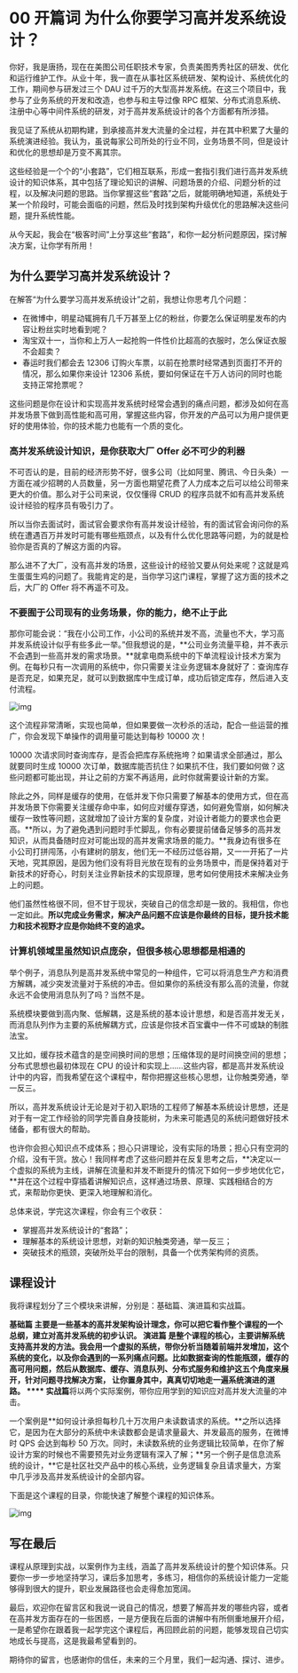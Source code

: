 00 开篇词 为什么你要学习高并发系统设计？
======================

你好，我是唐扬，现在在美图公司任职技术专家，负责美图秀秀社区的研发、优化和运行维护工作。从业十年，我一直在从事社区系统研发、架构设计、系统优化的工作，期间参与研发过三个 DAU 过千万的大型高并发系统。在这三个项目中，我参与了业务系统的开发和改造，也参与和主导过像 RPC 框架、分布式消息系统、注册中心等中间件系统的研发，对于高并发系统设计的各个方面都有所涉猎。

我见证了系统从初期构建，到承接高并发大流量的全过程，并在其中积累了大量的系统演进经验。我认为，虽说每家公司所处的行业不同，业务场景不同，但是设计和优化的思想却是万变不离其宗。

这些经验是一个个的“小套路”，它们相互联系，形成一套指引我们进行高并发系统设计的知识体系，其中包括了理论知识的讲解、问题场景的介绍、问题分析的过程，以及解决问题的思路。当你掌握这些“套路”之后，就能明确地知道，系统处于某一个阶段时，可能会面临的问题，然后及时找到架构升级优化的思路解决这些问题，提升系统性能。

从今天起，我会在“极客时间”上分享这些“套路”，和你一起分析问题原因，探讨解决方案，让你学有所用！

为什么要学习高并发系统设计？
--------------

在解答“为什么要学习高并发系统设计”之前，我想让你思考几个问题：

* 在微博中，明星动辄拥有几千万甚至上亿的粉丝，你要怎么保证明星发布的内容让粉丝实时地看到呢？
* 淘宝双十一，当你和上万人一起抢购一件性价比超高的衣服时，怎么保证衣服不会超卖？
* 春运时我们都会去 12306 订购火车票，以前在抢票时经常遇到页面打不开的情况，那么如果你来设计 12306 系统，要如何保证在千万人访问的同时也能支持正常抢票呢？

这些问题是你在设计和实现高并发系统时经常会遇到的痛点问题，都涉及如何在高并发场景下做到高性能和高可用，掌握这些内容，你开发的产品可以为用户提供更好的使用体验，你的技术能力也能有一个质的变化。

### 高并发系统设计知识，是你获取大厂 Offer 必不可少的利器

不可否认的是，目前的经济形势不好，很多公司（比如阿里、腾讯、今日头条）一方面在减少招聘的人员数量，另一方面也期望花费了人力成本之后可以给公司带来更大的价值。那么对于公司来说，仅仅懂得 CRUD 的程序员就不如有高并发系统设计经验的程序员有吸引力了。

所以当你去面试时，面试官会要求你有高并发设计经验，有的面试官会询问你的系统在遭遇百万并发时可能有哪些瓶颈点，以及有什么优化思路等问题，为的就是检验你是否真的了解这方面的内容。

那么进不了大厂，没有高并发的场景，这些设计的经验又要从何处来呢？这就是鸡生蛋蛋生鸡的问题了。我能肯定的是，当你学习这门课程，掌握了这方面的技术之后，大厂的 Offer 将不再遥不可及。

### 不要囿于公司现有的业务场景，你的能力，绝不止于此

那你可能会说：“我在小公司工作，小公司的系统并发不高，流量也不大，学习高并发系统设计似乎有些多此一举。”但我想说的是，**公司业务流量平稳，并不表示不会遇到一些高并发的需求场景。**就拿电商系统中的下单流程设计技术方案为例。在每秒只有一次调用的系统中，你只需要关注业务逻辑本身就好了：查询库存是否充足，如果充足，就可以到数据库中生成订单，成功后锁定库存，然后进入支付流程。

![img](assets/2d95823d39676e18a43ab3328ce0d0f3.jpg)

这个流程非常清晰，实现也简单，但如果要做一次秒杀的活动，配合一些运营的推广，你会发现下单操作的调用量可能达到每秒 10000 次！

10000 次请求同时查询库存，是否会把库存系统拖垮？如果请求全部通过，那么就要同时生成 10000 次订单，数据库能否抗住？如果抗不住，我们要如何做？这些问题都可能出现，并让之前的方案不再适用，此时你就需要设计新的方案。

除此之外，同样是缓存的使用，在低并发下你只需要了解基本的使用方式，但在高并发场景下你需要关注缓存命中率，如何应对缓存穿透，如何避免雪崩，如何解决缓存一致性等问题，这就增加了设计方案的复杂度，对设计者能力的要求也会更高。**所以，为了避免遇到问题时手忙脚乱，你有必要提前储备足够多的高并发知识，从而具备随时应对可能出现的高并发需求场景的能力。**我身边有很多在小公司打拼闯荡，小有建树的朋友，他们无一不经历过低谷期，又一一开拓了一片天地，究其原因，是因为他们没有将目光放在现有的业务场景中，而是保持着对于新技术的好奇心，时刻关注业界新技术的实现原理，思考如何使用技术来解决业务上的问题。

他们虽然性格很不同，但不甘于现状，突破自己的信念却是一致的。我相信，你也一定如此。**所以完成业务需求，解决产品问题不应该是你最终的目标，提升技术能力和技术视野才应是你始终不变的追求。**

### 计算机领域里虽然知识点庞杂，但很多核心思想都是相通的

举个例子，消息队列是高并发系统中常见的一种组件，它可以将消息生产方和消费方解耦，减少突发流量对于系统的冲击。但如果你的系统没有那么高的流量，你就永远不会使用消息队列了吗？当然不是。

系统模块要做到高内聚、低解耦，这是系统的基本设计思想，和是否高并发无关，而消息队列作为主要的系统解耦方式，应该是你技术百宝囊中一件不可或缺的制胜法宝。

又比如，缓存技术蕴含的是空间换时间的思想；压缩体现的是时间换空间的思想；分布式思想也最初体现在 CPU 的设计和实现上……这些内容，都是高并发系统设计中的内容，而我希望在这个课程中，帮你把握这些核心思想，让你触类旁通，举一反三。

所以，高并发系统设计无论是对于初入职场的工程师了解基本系统设计思想，还是对于有一定工作经验的同学完善自身技能树，为未来可能遇见的系统问题做好技术储备，都有很大的帮助。

也许你会担心知识点不成体系；担心只讲理论，没有实际的场景；担心只有空洞的介绍，没有干货。放心！我同样考虑了这些问题并在反复思考之后，\*\*决定以一个虚拟的系统为主线，讲解在流量和并发不断提升的情况下如何一步步地优化它，\*\*并在这个过程中穿插着讲解知识点，这样通过场景、原理、实践相结合的方式，来帮助你更快、更深入地理解和消化。

总体来说，学完这次课程，你会有三个收获：

* 掌握高并发系统设计的“套路”；
* 理解基本的系统设计思想，对新的知识触类旁通，举一反三；
* 突破技术的瓶颈，突破所处平台的限制，具备一个优秀架构师的资质。

课程设计
----

我将课程划分了三个模块来讲解，分别是：基础篇、演进篇和实战篇。

**基础篇 **主要是一些基本的高并发架构设计理念，你可以把它看作整个课程的一个总纲，建立对高并发系统的初步认识。** 演进篇 **是整个课程的核心，主要讲解系统支持高并发的方法。我会用一个虚拟的系统，带你分析当随着前端并发增加，这个系统的变化，以及你会遇到的一系列痛点问题。比如数据查询的性能瓶颈，缓存的高可用问题，然后从数据库、缓存、消息队列、分布式服务和维护这五个角度来展开，针对问题寻找解决方案，** 让你置身其中，真真切切地走一遍系统演进的道路。 **** 实战篇**将以两个实际案例，带你应用学到的知识应对高并发大流量的冲击。

一个案例是\*\*如何设计承担每秒几十万次用户未读数请求的系统。\*\*之所以选择它，是因为在大部分的系统中未读数都会是请求量最大、并发最高的服务，在微博时 QPS 会达到每秒 50 万次。同时，未读数系统的业务逻辑比较简单，在你了解设计方案的时候也不需要预先对业务逻辑有深入了解；\*\*另一个例子是信息流系统的设计，\*\*它是社区社交产品中的核心系统，业务逻辑复杂且请求量大，方案中几乎涉及高并发系统设计的全部内容。

下面是这个课程的目录，你能快速了解整个课程的知识体系。

![img](assets/d3c0bc67109122412ab5e5c1c112128f.jpg)

写在最后
----

课程从原理到实战，以案例作为主线，涵盖了高并发系统设计的整个知识体系。只要你一步一步地坚持学习，课后多加思考，多练习，相信你的系统设计能力一定能够得到很大的提升，职业发展路径也会走得愈加宽阔。

最后，欢迎你在留言区和我说一说自己的情况，想要了解高并发的哪些内容，或者在高并发方面存在的一些困惑，一是方便我在后面的讲解中有所侧重地展开介绍，一是希望你在跟着我一起学完这个课程后，再回顾此前的问题，能够发现自己切实地成长与提高，这是我最希望看到的。

期待你的留言，也感谢你的信任，未来的三个月里，我们一起沟通、探讨、进步。
